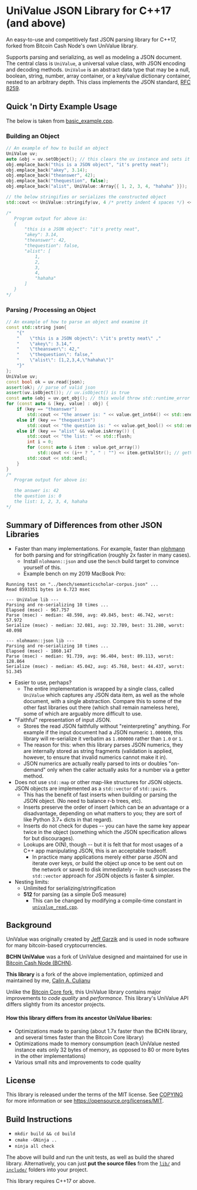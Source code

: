 # UniValue JSON Library for C++17 (and above)

An easy-to-use and competitively fast JSON parsing library for C++17, forked from Bitcoin Cash Node's own UniValue library.

Supports parsing and serializing, as well as modeling a JSON document.  The central class is `UniValue`, a universal value class, with JSON encoding and decoding methods. `UniValue` is an abstract data type that may be a null, boolean, string, number, array container, or a key/value dictionary container, nested to an arbitrary depth. This class implements  the JSON standard, [RFC 8259](https://tools.ietf.org/html/rfc8259).

## Quick 'n Dirty Example Usage

The below is taken from [basic_example.cpp](examples/basic_example.cpp).

### Building an Object
```c++
// An example of how to build an object
UniValue uv;
auto &obj = uv.setObject(); // this clears the uv instance and sets it to type VOBJ, returning a reference to the underlying Object
obj.emplace_back("this is a JSON object", "it's pretty neat");
obj.emplace_back("akey", 3.14);
obj.emplace_back("theanswer", 42);
obj.emplace_back("thequestion", false);
obj.emplace_back("alist", UniValue::Array{{ 1, 2, 3, 4, "hahaha" }});

// the below stringifies or serializes the constructed object
std::cout << UniValue::stringify(uv, 4 /* pretty indent 4 spaces */) << std::endl;

/*
   Program output for above is:
   {
       "this is a JSON object": "it's pretty neat",
       "akey": 3.14,
       "theanswer": 42,
       "thequestion": false,
       "alist": [
           1,
           2,
           3,
           4,
           "hahaha"
       ]
   }
*/
```

### Parsing / Processing an Object

```c++
// An example of how to parse an object and examine it
const std::string json{
    "{"
    "    \"this is a JSON object\": \"it's pretty neat\" ,"
    "    \"akey\": 3.14,"
    "    \"theanswer\": 42,"
    "    \"thequestion\": false,"
    "    \"alist\": [1,2,3,4,\"hahaha\"]"
    "}"
};
UniValue uv;
const bool ok = uv.read(json);
assert(ok); // parse of valid json
assert(uv.isObject()); // uv.isObject() is true
const auto &obj = uv.get_obj(); // this would throw std::runtime_error if !uv.isObject()
for (const auto & [key, value] : obj) {
    if (key == "theanswer")
        std::cout << "the answer is: " << value.get_int64() << std::endl; // throws if the value is not numeric
    else if (key == "thequestion")
        std::cout << "the question is: " << value.get_bool() << std::endl; // throws if value is not boolean
    else if (key == "alist" && value.isArray()) {
        std::cout << "the list: " << std::flush;
        int i = 0;
        for (const auto & item : value.get_array())
            std::cout << (i++ ? ", " : "") << item.getValStr(); // getValStr() returns the contents of either a numeric or a string
        std::cout << std::endl;
    }
}
/*
   Program output for above is:

   the answer is: 42
   the question is: 0
   the list: 1, 2, 3, 4, hahaha
*/
```

## Summary of Differences from other JSON Libraries

- Faster than many implementations.  For example, faster than [nlohmann](https://github.com/nlohmann/json) for both parsing and for stringification (roughly 2x faster in many cases).
  - Install `nlohmann::json` and use the `bench` build target to convince yourself of this.
  - Example bench on my 2019 MacBook Pro:
```
Running test on "../bench/semanticscholar-corpus.json" ...
Read 8593351 bytes in 6.723 msec

--- UniValue lib ---
Parsing and re-serializing 10 times ...
Elapsed (msec) - 967.757
Parse (msec) - median: 48.598, avg: 49.845, best: 46.742, worst: 57.972
Serialize (msec) - median: 32.081, avg: 32.789, best: 31.280, worst: 40.098

--- nlohmann::json lib ---
Parsing and re-serializing 10 times ...
Elapsed (msec) - 1860.147
Parse (msec) - median: 91.739, avg: 96.404, best: 89.113, worst: 128.864
Serialize (msec) - median: 45.042, avg: 45.768, best: 44.437, worst: 51.345
```
- Easier to use, perhaps?
  - The entire implementation is wrapped by a single class, called `UniValue` which captures any JSON data item, as well as the whole document, with a single abstraction. Compare this to some of the other fast libraries out there (which shall remain nameless here), some of which are arguably more difficult to use.
- "Faithful" representation of input JSON.
  - Stores the read JSON faithfully without "reinterpreting" anything.  For example if the input document had a JSON numeric `1.000000`, this library will re-serialize it verbatim as `1.000000` rather than `1.0` or `1`.
   - The reason for this: when this library parses JSON numerics, they are internally stored as string fragments (validation is applied, however, to ensure that invalid numerics cannot make it in).
   - JSON numerics are actually really parsed to ints or doubles "on-demand" only when the caller actually asks for a number via a getter method.
- Does not use `std::map` or other map-like structures for JSON objects.  JSON objects are implemented as a `std::vector` of `std::pair`s.
   - This has the benefit of fast inserts when building or parsing the JSON object. (No need to balance r-b trees, etc).
   - Inserts preserve the order of insert (which can be an advantage  or a disadvantage, depending on what matters to you; they are sort of like Python 3.7+ dicts in that regard).
   - Inserts do not check for dupes -- you can have the same key appear twice in the object (something which the JSON specification allows for but discourages).
   - Lookups are O(N), though -- but it is felt that for most usages of a C++ app manipulating JSON, this is an acceptable tradeoff.
     - In practice many applications merely either parse JSON and iterate over keys, or build the object up once to be sent out on the network or saved to disk immediately -- in such usecases the `std::vector` approach for JSON objects is faster & simpler.
- Nesting limits:
  - Unlimited for serializing/stringification
  - **512** for parsing (as a simple DoS measure)
    - This can be changed by modifying a compile-time constant in [`univalue_read.cpp`](https://github.com/cculianu/univalue/blob/master/lib/univalue_read.cpp#L31).

## Background

UniValue was originally created by [Jeff Garzik](https://github.com/jgarzik/univalue/) and is used in node software for many bitcoin-based cryptocurrencies.

**BCHN UniValue** was a fork of UniValue designed and maintained for use in [Bitcoin Cash Node (BCHN)](https://bitcoincashnode.org/).

**This library** is a fork of the above implementation, optimized and maintained by me, [Calin A. Culianu](mailto:calin.culianu@gmail.com)

Unlike the [Bitcoin Core fork](https://github.com/bitcoin-core/univalue/), this UniValue library contains major improvements to *code quality* and *performance*. This library's UniValue API differs slightly from its ancestor projects.

#### How this library differs from its ancestor UniValue libaries:

- Optimizations made to parsing (about 1.7x faster than the BCHN library, and several times faster than the Bitcoin Core library)
- Optimizations made to memory consumption (each UniValue nested instance eats only 32 bytes of memory, as opposed to 80 or more bytes in the other implementations)
- Various small nits and improvements to code quality

## License

This library is released under the terms of the MIT license. See [COPYING](COPYING) for more information or see <https://opensource.org/licenses/MIT>.

## Build Instructions

- `mkdir build && cd build`
- `cmake -GNinja ..`
- `ninja all check`

The above will build and run the unit tests, as well as build the shared library. Alternatively, you can just **put the source files** from the [`lib/`](lib) and [`include/`](include) folders into your project.  

This library requires C++17 or above.
